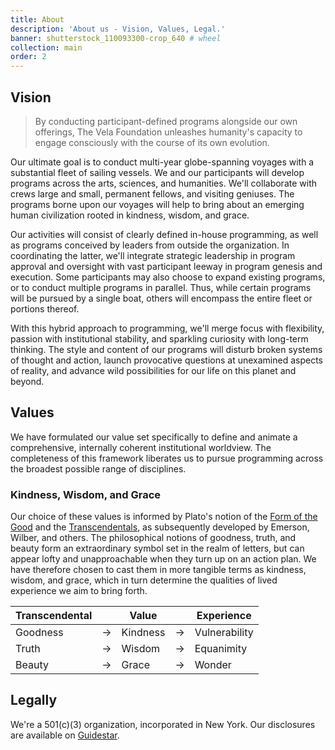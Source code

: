 ```yaml
---
title: About
description: 'About us - Vision, Values, Legal.'
banner: shutterstock_110093300-crop_640 # wheel
collection: main
order: 2
---
```


## Vision

> By conducting participant-defined programs alongside our own offerings, The Vela Foundation unleashes humanity's capacity to engage consciously with the course of its own evolution.

Our ultimate goal is to conduct multi-year globe-spanning voyages with a substantial fleet of sailing vessels. We and our participants will develop programs across the arts, sciences, and humanities. We'll collaborate with crews large and small, permanent fellows, and visiting geniuses. The programs borne upon our voyages will help to bring about an emerging human civilization rooted in kindness, wisdom, and grace.

Our activities will consist of clearly defined in-house programming, as well as programs conceived by leaders from outside the organization. In coordinating the latter, we'll integrate strategic leadership in program approval and oversight with vast participant leeway in program genesis and execution. Some participants may also choose to expand existing programs, or to conduct multiple programs in parallel. Thus, while certain programs will be pursued by a single boat, others will encompass the entire fleet or portions thereof.

With this hybrid approach to programming, we'll merge focus with flexibility, passion with institutional stability, and sparkling curiosity with long-term thinking. The style and content of our programs will disturb broken systems of thought and action, launch provocative questions at unexamined aspects of reality, and advance wild possibilities for our life on this planet and beyond.

## Values

We have formulated our value set specifically to define and animate a comprehensive, internally coherent institutional worldview. The completeness of this framework liberates us to pursue programming across the broadest possible range of disciplines.

### Kindness, Wisdom, and Grace

Our choice of these values is informed by Plato's notion of the <a href="https://en.wikipedia.org/wiki/Form_of_the_Good" target=_blank>Form of the Good</a> and the <a href="https://en.wikipedia.org/wiki/Transcendentals" target=_blank>Transcendentals</a>, as subsequently developed by Emerson, Wilber, and others. The philosophical notions of goodness, truth, and beauty form an extraordinary symbol set in the realm of letters, but can appear lofty and unapproachable when they turn up on an action plan. We have therefore chosen to cast them in more tangible terms as kindness, wisdom, and grace, which in turn determine the qualities of lived experience we aim to bring forth.

Transcendental | | Value | | Experience
--|--|--|--|--
Goodness | &rarr; | Kindness | &rarr; | Vulnerability
Truth | &rarr; | Wisdom | &rarr; | Equanimity
Beauty | &rarr; | Grace | &rarr; | Wonder

## Legally

We're a 501(c)(3) organization, incorporated in New York. Our disclosures are available on <a href="https://www.guidestar.org/profile/47-5330034" target="_blank">Guidestar</a>.
